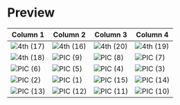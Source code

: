 # Preview
| Column 1 | Column 2 | Column 3 | Column 4 |
|---------|---------|---------|---------|
|![4th (17)](https://github.com/user-attachments/assets/02499874-832b-4199-998a-f30b6e083b71)|![4th (16)](https://github.com/user-attachments/assets/47312078-c007-45a4-b4bd-3d040c59e39e)|![4th (20)](https://github.com/user-attachments/assets/2085a3ba-16c3-442e-a95a-1bea5a349420)|![4th (19)](https://github.com/user-attachments/assets/5786ad6b-da9c-4b72-a59c-de711393e074)|
|![4th (18)](https://github.com/user-attachments/assets/bf7facd4-797f-4724-8ca5-46121b17053e)|![PIC (9)](https://github.com/user-attachments/assets/e32597aa-5302-4741-bd7b-53ab254d7d6e)|![PIC (8)](https://github.com/user-attachments/assets/7d77d0c4-ff9b-47c1-8ff9-339f99c1229a)|![PIC (7)](https://github.com/user-attachments/assets/0a82a19f-efce-4b69-8437-f9fe9713ef48)|
|![PIC (6)](https://github.com/user-attachments/assets/e4df10ec-4cc3-476a-98aa-9b2f4cd05595)|![PIC (5)](https://github.com/user-attachments/assets/cd853f28-c034-4a33-8941-1879aaf7f60c)|![PIC (4)](https://github.com/user-attachments/assets/17f82149-da21-47e6-b573-c2aa2d0ff47d)|![PIC (3)](https://github.com/user-attachments/assets/cd20e70a-8ffd-4a89-a0ef-c9b17a2b0465)|
|![PIC (2)](https://github.com/user-attachments/assets/ea84360c-8574-47ef-9548-f5e6774cf4b3)|![PIC (1)](https://github.com/user-attachments/assets/c602bff4-197b-4cc3-b718-1ef1b03cc10e)|![PIC (15)](https://github.com/user-attachments/assets/9977c2bc-4fbb-444e-b60b-8018fd0fb98c)|![PIC (14)](https://github.com/user-attachments/assets/29ee92c8-0796-421d-bc07-80e6bce0dc5f)|
|![PIC (13)](https://github.com/user-attachments/assets/b1903a27-b7a5-4331-9d30-2a5b0bba1a8b)|![PIC (12)](https://github.com/user-attachments/assets/3606422b-abca-426b-918a-17200c05a539)|![PIC (11)](https://github.com/user-attachments/assets/ceb4b8eb-dbf1-4cdb-ad60-83abbc9682d6)|![PIC (10)](https://github.com/user-attachments/assets/86f6f1a0-d408-4cfb-9e97-3c38a01d167b)|
